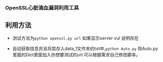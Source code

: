 ### OpenSSL心脏滴血漏洞利用工具

## 利用方法

* 测试方法为`python openssl.py url` 如果显示server vul 说明存在

* 自动获取信息并且将其存入data_1文件夹的txt中,`python Auto.py`  将Auto.py里面的Dict里面加入你想要测试的url.可以根据需求自己修改脚本。
